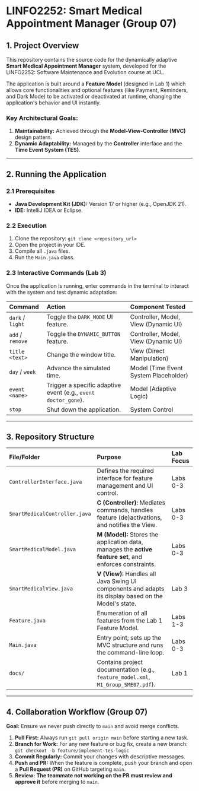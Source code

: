 # LINFO2252: Smart Medical Appointment Manager (Group 07)

## 1. Project Overview

This repository contains the source code for the dynamically adaptive **Smart Medical Appointment Manager** system, developed for the LINFO2252: Software Maintenance and Evolution course at UCL.

The application is built around a **Feature Model** (designed in Lab 1) which allows core functionalities and optional features (like Payment, Reminders, and Dark Mode) to be activated or deactivated at runtime, changing the application's behavior and UI instantly.

### Key Architectural Goals:
1.  **Maintainability:** Achieved through the **Model-View-Controller (MVC)** design pattern.
2.  **Dynamic Adaptability:** Managed by the **Controller** interface and the **Time Event System (TES)**.

---

## 2. Running the Application

### 2.1 Prerequisites
* **Java Development Kit (JDK):** Version 17 or higher (e.g., OpenJDK 21).
* **IDE:** IntelliJ IDEA or Eclipse.

### 2.2 Execution
1.  Clone the repository: `git clone <repository_url>`
2.  Open the project in your IDE.
3.  Compile all `.java` files.
4.  Run the `Main.java` class.

### 2.3 Interactive Commands (Lab 3)

Once the application is running, enter commands in the terminal to interact with the system and test dynamic adaptation:

| Command | Action | Component Tested |
| :--- | :--- | :--- |
| `dark` / `light` | Toggle the `DARK_MODE` UI feature. | Controller, Model, View (Dynamic UI) |
| `add` / `remove` | Toggle the `DYNAMIC_BUTTON` feature. | Controller, Model, View (Dynamic UI) |
| `title <text>` | Change the window title. | View (Direct Manipulation) |
| `day` / `week` | Advance the simulated time. | Model (Time Event System Placeholder) |
| `event <name>` | Trigger a specific adaptive event (e.g., `event doctor_gone`). | Model (Adaptive Logic) |
| `stop` | Shut down the application. | System Control |

---

## 3. Repository Structure

| File/Folder | Purpose | Lab Focus |
| :--- | :--- | :--- |
| `ControllerInterface.java` | Defines the required interface for feature management and UI control. | Labs 0-3 |
| `SmartMedicalController.java` | **C (Controller):** Mediates commands, handles feature (de)activations, and notifies the View. | Labs 0-3 |
| `SmartMedicalModel.java` | **M (Model):** Stores the application data, manages the **active feature set**, and enforces constraints. | Labs 0-3 |
| `SmartMedicalView.java` | **V (View):** Handles all Java Swing UI components and adapts its display based on the Model's state. | Lab 3 |
| `Feature.java` | Enumeration of all features from the Lab 1 Feature Model. | Labs 1-3 |
| `Main.java` | Entry point; sets up the MVC structure and runs the command-line loop. | Labs 0-3 |
| `docs/` | Contains project documentation (e.g., `feature_model.xml`, `M1_Group_SME07.pdf`). | Lab 1 |

---

## 4. Collaboration Workflow (Group 07)

**Goal:** Ensure we never push directly to `main` and avoid merge conflicts.

1.  **Pull First:** Always run `git pull origin main` before starting a new task.
2.  **Branch for Work:** For any new feature or bug fix, create a new branch:
    `git checkout -b feature/implement-tes-logic`
3.  **Commit Regularly:** Commit your changes with descriptive messages.
4.  **Push and PR:** When the feature is complete, push your branch and open a **Pull Request (PR)** on GitHub targeting `main`.
5.  **Review:** **The teammate not working on the PR must review and approve it** before merging to `main`.
